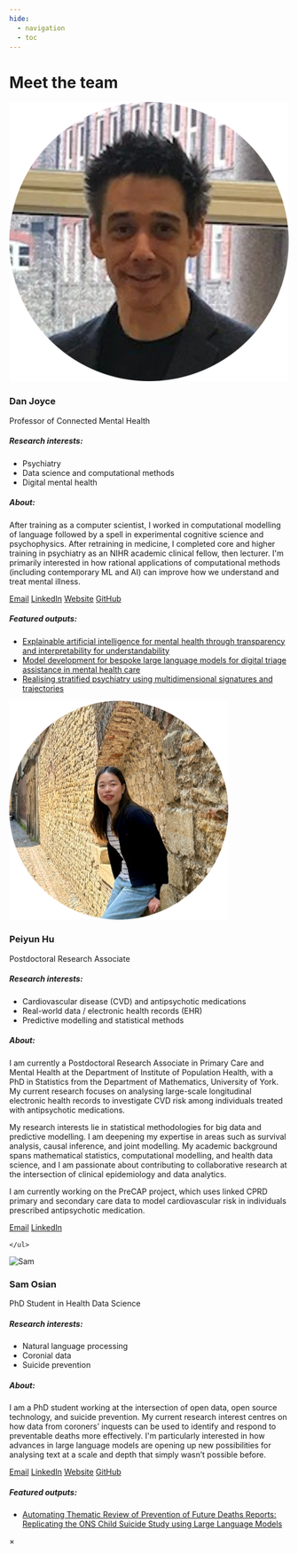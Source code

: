 ```yaml
---
hide:
  - navigation
  - toc
---
```



# Meet the team
<div class="team-container">

<!-- 
TO ADD A NEW TEAM MEMBER:
1. Copy and paste one of the `<div class="team-card">...</div>` blocks below.
2. Update the details (photo, name, title, research interests, bio, links, outputs).
   Every part you need to edit has a comment beside it (e.g. --Photo--).
3. Insert the new card *above* the "end of team-container" message near the bottom of this file.

To delete a member, just remove their `<div class="team-card">...</div>` block.
-->


<div class="team-card">
  <img src="../../assets/images/dan.png" alt="Dan" class="team-photo off-glb" /> <!--Photo-->
  <h3>Dan Joyce</h3>
  <p class="team-title">Professor of Connected Mental Health</p> <!--Job title-->
  <div class="team-interests">
    <h5>Research interests:</h5>
    <ul>                           <!--Set research interests-->
      <li>Psychiatry</li>
      <li>Data science and computational methods</li>
      <li>Digital mental health</li>
    </ul>
  </div>
  <div class="team-bio">    <!--Short bio, ~80 words-->
      <h5>About:</h5>
    <p>After training as a computer scientist, I worked in computational modelling of language followed by a spell in experimental cognitive science and psychophysics. After retraining in medicine, I completed core and higher training in psychiatry as an NIHR academic clinical fellow, then lecturer. I'm primarily interested in how rational applications of computational methods (including contemporary ML and AI) can improve how we understand and treat mental illness.</p>
    <p class="team-links">  <!--Email, LinkedIn, Website, GitHub links -- just delete anything you don't want -->
      <a href="mailto:D.Joyce@liverpool.ac.uk"><span class="mdi mdi-email"></span> Email</a>
      <a href="https://www.linkedin.com/in/dan-w-joyce-6870166b/"><span class="mdi mdi-linkedin"></span> LinkedIn</a>
      <a href="https://www.danwjoyce.com"><span class="mdi mdi-web"></span> Website</a>
      <a href="https://github.com/danwjoyce"><span class="mdi mdi-github"></span> GitHub</a>
    </p>
    <h5>Featured outputs:</h5>  <!--Add up to 3 featured output URLs and titles below-->
    <ul>
      <li><a href="https://www.nature.com/articles/s41746-023-00751-9">Explainable artificial intelligence for mental health through transparency and interpretability for understandability</a></li>
      <li><a href="https://www.sciencedirect.com/science/article/pii/S0933365724002306">Model development for bespoke large language models for digital triage assistance in mental health care</a></li>
      <li><a href="https://translational-medicine.biomedcentral.com/articles/10.1186/s12967-016-1116-1">Realising stratified psychiatry using multidimensional signatures and trajectories</a></li>
    </ul>
  </div>
</div>


<div class="team-card">
  <img src="../../assets/images/peiyun.png" alt="Peiyun" class="team-photo off-glb" /> <!--Photo-->
  <h3>Peiyun Hu</h3>
  <p class="team-title">Postdoctoral Research Associate</p> <!--Job title-->
  <div class="team-interests">
    <h5>Research interests:</h5>
    <ul>                      <!--Set research interests-->
      <li>Cardiovascular disease (CVD) and antipsychotic medications</li>
      <li>Real-world data / electronic health records (EHR)</li>
      <li>Predictive modelling and statistical methods</li>
    </ul>
  </div>
  <div class="team-bio">    <!--Short bio, ~80 words-->
      <h5>About:</h5>
    <p>I am currently a Postdoctoral Research Associate in Primary Care and Mental Health at the Department of Institute of Population Health, with a PhD in Statistics from the Department of Mathematics, University of York. My current research focuses on analysing large-scale longitudinal electronic health records to investigate CVD risk among individuals treated with antipsychotic medications.</p>
    <p>My research interests lie in statistical methodologies for big data and predictive modelling. I am deepening my expertise in areas such as survival analysis, causal inference, and joint modelling. My academic background spans mathematical statistics, computational modelling, and health data science, and I am passionate about contributing to collaborative research at the intersection of clinical epidemiology and data analytics.</p>
    <p>I am currently working on the PreCAP project, which uses linked CPRD primary and secondary care data to model cardiovascular risk in individuals prescribed antipsychotic medication.</p>
    <p class="team-links"> <!--Email, LinkedIn, Website, GitHub links -- just delete anything you don't want -->
      <a href="mailto:Peiyun.Hu@liverpool.ac.uk"><span class="mdi mdi-email"></span> Email</a>
      <a href="https://www.linkedin.com/in/peihu816"><span class="mdi mdi-linkedin"></span> LinkedIn</a>
    </p>

    </ul>
  </div>
</div>




<div class="team-card">
  <img src="../../assets/images/sam.png" alt="Sam" class="team-photo off-glb" /> <!--Photo-->
  <h3>Sam Osian</h3>
  <p class="team-title">PhD Student in Health Data Science</p> <!--Job title-->
  <div class="team-interests">
    <h5>Research interests:</h5>
    <ul>                      <!--Set research interests-->
      <li>Natural language processing</li>
      <li>Coronial data</li>
      <li>Suicide prevention</li>
    </ul>
  </div>
  <div class="team-bio">    <!--Short bio, ~80 words-->
      <h5>About:</h5>
    <p>I am a PhD student working at the intersection of open data, open source technology, and suicide prevention. My current research interest centres on how data from coroners’ inquests can be used to identify and respond to preventable deaths more effectively. I'm particularly interested in how advances in large language models are opening up new possibilities for analysing text at a scale and depth that simply wasn’t possible before.</p>
    <p class="team-links"> <!--Email, LinkedIn, Website, GitHub links -- just delete anything you don't want -->
      <a href="mailto:samoand@liverpool.ac.uk"><span class="mdi mdi-email"></span> Email</a>
      <a href="https://www.linkedin.com/in/sam-o-andrews/"><span class="mdi mdi-linkedin"></span> LinkedIn</a>
      <a href="https://sam-osian.com/"><span class="mdi mdi-web"></span> Website</a>
      <a href="https://github.com/Sam-Osian/"><span class="mdi mdi-github"></span> GitHub</a>
    </p>
    <h5>Featured outputs:</h5>   <!--Add up to 3 featured output URLs and titles below-->
    <ul>
      <li><a href="https://arxiv.org/abs/2507.20786">Automating Thematic Review of Prevention of Future Deaths Reports: Replicating the ONS Child Suicide Study using Large Language Models</a></li>
    </ul>
  </div>
</div>













</div> <!-- end of team-container -->



<div id="team-modal" class="team-modal">
  <div class="team-modal-content">
    <span class="team-modal-close">&times;</span>
    <div id="team-modal-body"></div>
  </div>
</div>
